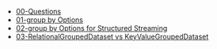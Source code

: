 
* [00-Questions](00-Questions.md)
* [01-group by Options](01-group%20by%20Options.md)
* [02-group by Options for Structured Streaming](02-group%20by%20Options%20for%20Structured%20Streaming.md)
* [03-RelationalGroupedDataset vs KeyValueGroupedDataset](03-RelationalGroupedDataset%20vs%20KeyValueGroupedDataset.md)
